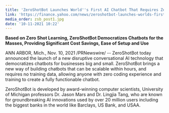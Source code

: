 ```yaml
---
title: 'ZeroShotBot Launches World''s First AI Chatbot That Requires Zero Training Data or Coding for Businesses of All Sizes'
link: 'https://finance.yahoo.com/news/zeroshotbot-launches-worlds-first-ai-142200107.html'
media_order: zsb_post1.jpg
date: '10-11-2021 10:22'
---
```


**Based on Zero Shot Learning, ZeroShotBot Democratizes Chatbots for the Masses, Providing Significant Cost Savings, Ease of Setup and Use**

ANN ARBOR, Mich., Nov. 10, 2021 /PRNewswire/ -- ZeroShotBot today announced the launch of a new disruptive conversational AI technology that democratizes chatbots for businesses big and small. ZeroShotBot brings a new way of building chatbots that can be scalable within hours, and requires no training data, allowing anyone with zero coding experience and training to create a fully functionable chatbot.

ZeroShotBot is developed by award-winning computer scientists, University of Michigan professors Dr. Jason Mars and Dr. Lingjia Tang, who are known for groundbreaking AI innovations used by over 20 million users including the biggest banks in the world like Barclays, US Bank, and USAA.